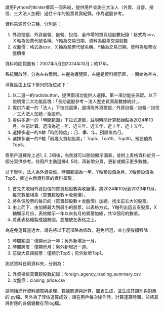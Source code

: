 請用Python的tkinter撰寫一個系統，提供用戶查詢三大法人（外資、自營、投信、三大法人加總）過往十年的股票買賣紀錄，作為選股參考。

資料來源有分三種，分別是：

1. 外資投信、外資自營、自營、投信、全市場的買賣超股數紀錄：格式為csv，Ｘ軸為股票代號名稱、Y軸為交易日期、資料為股票交易股數
2. 收盤價：格式為csv，Ｘ軸為股票代號名稱、Y軸為交易日期、資料為股票收盤價格

資料時間範圍有：2007年5月到2024年10月；約17年。

系統開啟時，分為左右兩側。左邊為導覽區，右邊是資料顯示區，一開始為空白。

導覽區由上往下排列的版位如下：

1. 以二選一的radiobutton，提供兩項功能供人選擇。第一項功能先保留。以下說明第二大功能區塊：「長期選股參考－法人歷史買賣超數據統計」。
2. 提供六選一的「法人」下拉式選單，選項為外資投信／外資自營／自營／投信／三大法人加總／全股市。
3. 提供多選一的「時間範圍」下拉式選單，註明時間計算起始點為2024年10月，往前計算。選項為近一年、近三年、近五年、近十年、近十五年。
4. 選擇多選一的X軸「時間跨度」：月、季、年。預設值為月。
5. 選擇多選一的Y軸「前幾大買超股票」：Top5、Top10、Top30。預設值為Top5。

等用戶選擇完上述1, 2, 3項後，右側就可以開始顯示圖表，並附上表格資料於另一個分頁供參考。待用戶主動選擇4, 5時，再新增分頁，更新或顯示更多數據。

以下舉例，法人為外資投信、時間範圍為一年、Y軸預設值為月、X軸預設值為Top5，敘述右側資料區的資料呈現：

1. 首先先取用外資投信的買賣超股數與收盤價，將2024年10月到2023年11月，每天數值相乘（買賣超股數＊收盤價）。
2. 將各個股票的每日的（買賣超股數＊收盤價）加總。找出前五大的股票。
3. 由上而下，由加總最大到最小的股票，以表格方式，Y軸列出這五支股票，X軸顯示月份，表格顯示一年以來各月的累積加總，共12個月的數值。
4. 將此表格繪製成趨勢圖，並擺放在表格之上。

為避免運算量過大，請先將以下選項略為修改，避免誤選，並方便後續移除：

1. 時間範圍：僅顯示近一年；另外新增近一月。
2. 時間跨度：僅顯示月；另外新增近一週。
3. 前幾大買超股票：僅顯示Top5；另外新增Top1。


測試資料在同資料夾，分別為：

1. 外資投信買賣超股數紀錄：foreign_agency_trading_summary.csv
2. 收盤價：closing_price.csv

請開始進行資料讀取與處理、數據篩選與計算、圖表生成，並生成其類別與對應的.py檔。另外為了評估運算成效；請在用戶每次操作時，計算運算時間，並將其與對應的各個變數存至log檔。

